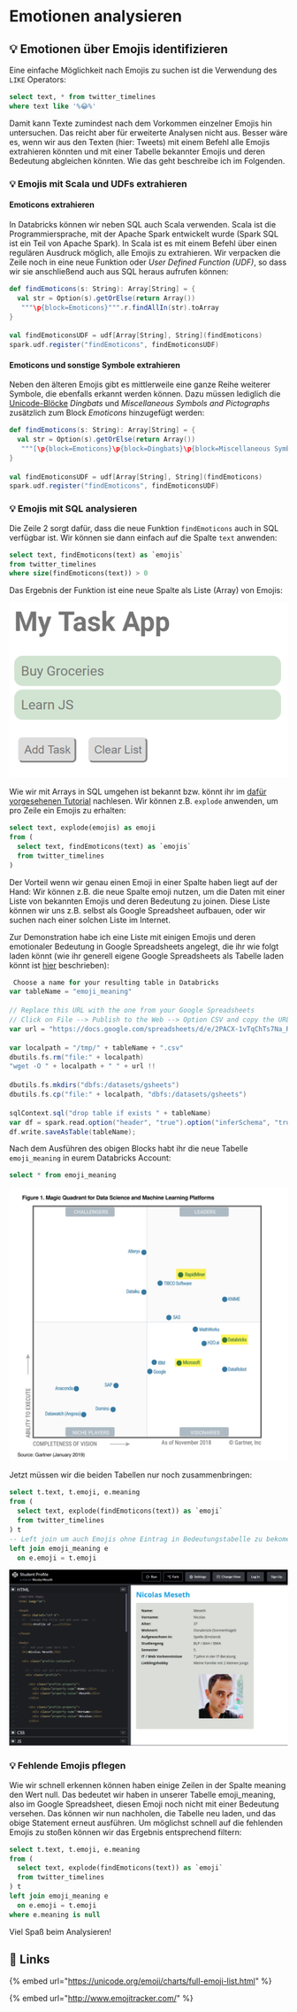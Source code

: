# Emotionen analysieren

## 💡 Emotionen über Emojis identifizieren

Eine einfache Möglichkeit nach Emojis zu suchen ist die Verwendung des `LIKE` Operators:

```sql
select text, * from twitter_timelines
where text like '%😂%'
```

Damit kann Texte zumindest nach dem Vorkommen einzelner Emojis hin untersuchen. Das reicht aber für erweiterte Analysen nicht aus. Besser wäre es, wenn wir aus den Texten \(hier: Tweets\) mit einem Befehl alle Emojis extrahieren könnten und mit einer Tabelle bekannter Emojis und deren Bedeutung abgleichen könnten. Wie das geht beschreibe ich im Folgenden.

### 💡 Emojis mit Scala und UDFs extrahieren

#### Emoticons extrahieren

In Databricks können wir neben SQL auch Scala verwenden. Scala ist die Programmiersprache, mit der Apache Spark entwickelt wurde \(Spark SQL ist ein Teil von Apache Spark\). In Scala ist es mit einem Befehl über einen regulären Ausdruck möglich, alle Emojis zu extrahieren. Wir verpacken die Zeile noch in eine neue Funktion oder _User Defined Function \(UDF\)_, so dass wir sie anschließend auch aus SQL heraus aufrufen können:

```scala
def findEmoticons(s: String): Array[String] = {
  val str = Option(s).getOrElse(return Array())
   """\p{block=Emoticons}""".r.findAllIn(str).toArray 
}

val findEmoticonsUDF = udf[Array[String], String](findEmoticons)
spark.udf.register("findEmoticons", findEmoticonsUDF)
```

#### Emoticons und sonstige Symbole extrahieren

Neben den älteren Emojis gibt es mittlerweile eine ganze Reihe weiterer Symbole, die ebenfalls erkannt werden können. Dazu müssen lediglich die [Unicode-Blöcke](https://www.w3.org/TR/xsd-unicode-blocknames/) _Dingbats_ und _Miscellaneous Symbols and Pictographs_ zusätzlich zum Block _Emoticons_ hinzugefügt werden:

```scala
def findEmoticons(s: String): Array[String] = {
  val str = Option(s).getOrElse(return Array())
   """[\p{block=Emoticons}\p{block=Dingbats}\p{block=Miscellaneous Symbols And Pictographs}]""".r.findAllIn(str).toArray 
}

val findEmoticonsUDF = udf[Array[String], String](findEmoticons)
spark.udf.register("findEmoticons", findEmoticonsUDF)
```

### 💡 Emojis mit SQL analysieren

Die Zeile 2 sorgt dafür, dass die neue Funktion `findEmoticons` auch in SQL verfügbar ist. Wir können sie dann einfach auf die Spalte `text` anwenden:

```sql
select text, findEmoticons(text) as `emojis` 
from twitter_timelines
where size(findEmoticons(text)) > 0
```

Das Ergebnis der Funktion ist eine neue Spalte als Liste \(Array\) von Emojis:

![](../../../../.gitbook/assets/image%20%2816%29.png)

Wie wir mit Arrays in SQL umgehen ist bekannt bzw. könnt ihr im [dafür vorgesehenen Tutorial](../../einfuehrung-sql/sql-und-json.md#arrays-abfragen) nachlesen. Wir können z.B. `explode` anwenden, um pro Zeile ein Emojis zu erhalten:

```sql
select text, explode(emojis) as emoji
from (
  select text, findEmoticons(text) as `emojis` 
  from twitter_timelines
)
```

Der Vorteil wenn wir genau einen Emoji in einer Spalte haben liegt auf der Hand: Wir können z.B. die neue Spalte emoji nutzen, um die Daten mit einer Liste von bekannten Emojis und deren Bedeutung zu joinen. Diese Liste können wir uns z.B. selbst als Google Spreadsheet aufbauen, oder wir suchen nach einer solchen Liste im Internet. 

Zur Demonstration habe ich eine Liste mit einigen Emojis und deren emotionaler Bedeutung in Google Spreadsheets angelegt, die ihr wie folgt laden könnt \(wie ihr generell eigene Google Spreadsheets als Tabelle laden könnt ist [hier](../themen-in-texten-mittels-sql-identifizieren/1-arbeiten-mit-mappingstabellen.md#tabellen-ueber-google-sheets-pflegen-und-laden) beschrieben\):

```scala
 Choose a name for your resulting table in Databricks
var tableName = "emoji_meaning"

// Replace this URL with the one from your Google Spreadsheets
// Click on File --> Publish to the Web --> Option CSV and copy the URL
var url = "https://docs.google.com/spreadsheets/d/e/2PACX-1vTqChTs7Na_R4x3v-2z3BCpnazVhgyDtxHApJag0k4IGekU_74gqA8Vg-OzXRLUlYD4BPtH2rJ1Okpt/pub?output=csv"

var localpath = "/tmp/" + tableName + ".csv"
dbutils.fs.rm("file:" + localpath)
"wget -O " + localpath + " " + url !!

dbutils.fs.mkdirs("dbfs:/datasets/gsheets")
dbutils.fs.cp("file:" + localpath, "dbfs:/datasets/gsheets")

sqlContext.sql("drop table if exists " + tableName)
var df = spark.read.option("header", "true").option("inferSchema", "true").csv("/datasets/gsheets/" + tableName + ".csv");
df.write.saveAsTable(tableName);
```

Nach dem Ausführen des obigen Blocks habt ihr die neue Tabelle `emoji_meaning` in eurem Databricks Account:

```sql
select * from emoji_meaning
```

![](../../../../.gitbook/assets/image%20%2820%29.png)

Jetzt müssen wir die beiden Tabellen nur noch zusammenbringen:

```sql
select t.text, t.emoji, e.meaning
from (
  select text, explode(findEmoticons(text)) as `emoji` 
  from twitter_timelines
) t
-- Left join um auch Emojis ohne Eintrag in Bedeutungstabelle zu bekomen
left join emoji_meaning e
  on e.emoji = t.emoji
```

![](../../../../.gitbook/assets/image%20%2834%29.png)

### 💡 Fehlende Emojis pflegen

Wie wir schnell erkennen können haben einige Zeilen in der Spalte meaning den Wert null. Das bedeutet wir haben in unserer Tabelle emoji\_meaning, also im Google Spreadsheet, diesen Emoji noch nicht mit einer Bedeutung versehen. Das können wir nun nachholen, die Tabelle neu laden, und das obige Statement erneut ausführen. Um möglichst schnell auf die fehlenden Emojis zu stoßen können wir das Ergebnis entsprechend filtern:

```sql
select t.text, t.emoji, e.meaning
from (
  select text, explode(findEmoticons(text)) as `emoji` 
  from twitter_timelines
) t
left join emoji_meaning e
  on e.emoji = t.emoji
where e.meaning is null
```

Viel Spaß beim Analysieren!

## 🔗 Links

{% embed url="https://unicode.org/emoji/charts/full-emoji-list.html" %}

{% embed url="http://www.emojitracker.com/" %}



